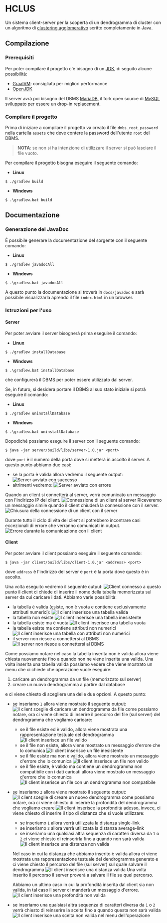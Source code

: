 # HCLUS

Un sistema client-server per la scoperta di un dendrogramma di cluster con un algoritmo di [clustering agglomerativo](https://it.wikipedia.org/wiki/Clustering_gerarchico) scritto completamente in Java.

## Compilazione

### Prerequisiti

Per poter compilare il progetto c'è bisogno di un [JDK](https://www.oracle.com/java/), di seguito alcune possibilità:
* [GraalVM](https://www.graalvm.org/): consigliata per migliori performance
* [OpenJDK](https://adoptium.net/)

Il server avrà poi bisogno del DBMS [MariaDB](https://mariadb.org/), il fork open source di [MySQL](https://www.mysql.com/) sviluppato per essere un drop-in replacement.

### Compilare il progetto

Prima di iniziare a compilare il progetto va creato il file `dmbs_root_password` nella cartella `assets` che deve contere
la password dell'utente `root` del DBMS.

> **NOTA**: se non si ha intenzione di utilizzare il server si può lasciare il file vuoto.

Per compilare il progetto bisogna eseguire il seguente comando:
* **Linux**
```
$ ./gradlew build
```
* **Windows**
```
$ .\gradlew.bat build
```

## Documentazione

### Generazione del JavaDoc

È possibile generare la documentazione del sorgente con il seguente comando:
* **Linux**
```
$ ./gradlew javadocAll
```
* **Windows**
```
$ .\gradlew.bat javadocAll
```
A questo punto la documentazione si troverà in `docs/javadoc` e sarà possibile visualizzarla aprendo il file `index.html` in un browser.

### Istruzioni per l'uso

#### Server

Per poter avviare il server bisognerà prima eseguire il comando:
* **Linux**
```
$ ./gradlew installDatabase
```
* **Windows**
```
$ .\gradlew.bat installDatabase
```
che configurerà il DBMS per poter essere utilizzato dal server.

Se, in futuro, si desidera portare il DBMS al suo stato iniziale si potrà eseguire il comando:
* **Linux**
```
$ ./gradlew uninstallDatabase
```
* **Windows**
```
$ .\gradlew.bat uninstallDatabase
```

Dopodiché possiamo eseguire il server con il seguente comando:
```
$ java -jar server/build/libs/server-1.0.jar <port>
```
dove `port` è il numero della porta dove si metterà in ascolto il server. A questo punto abbiamo due casi:
* se la porta è valida allora vedremo il seguente output: ![Server avviato con successo](imgs/avvio_server_successo.png)
* altrimenti vedremo: ![Server avviato con errore](imgs/avvio_server_errore.png)

Quando un client si connetterà al server, verrà comunicato un messaggio con l'indirizzo IP del client.
![Connessione di un client al server](imgs/server_client_connesso.png)
Riceveremo un messaggio simile quando il client chiuderà la connessione con il server.
![Chiusura della connessione di un client con il server](imgs/server_client_disconnesso.png)

Durante tutto il ciclo di vita del client si potrebbero incontrare casi eccezionali di errore che verranno comunicati in
output.
![Errore durante la comunicazione con il client](imgs/server_errore_client.png)

#### Client

Per poter avviare il client possiamo eseguire il seguente comando:
```
$ java -jar client/build/libs/client-1.0.jar <address> <port>
```
dove `address` è l'indirizzo del server e `port` è la porta dove questo è in ascolto.

Una volta eseguito vedremo il seguente output:
![Client connesso](imgs/client_intro.png)
a questo punto il client ci chiede di inserire il nome della tabella memorizzata sul server da cui caricare i dati.
Abbiamo varie possibilità:
* la tabella è valida (esiste, non è vuota e contiene esclusivamente attributi numerici): 
  ![Il client inserisce una tabella valida](imgs/client_tabella_valida.png)
* la tabella non esiste
  ![Il client inserisce una tabella inesistente](imgs/client_tabella_inesistente.png)
* la tabella esiste ma è vuota
  ![Il client inserisce una tabella vuota](imgs/client_tabella_vuota.png)
* la tabella esiste ma contiene attributi non numerici
  ![Il client inserisce una tabella con attributi non numerici](imgs/client_tabella_non_numerica.png)
* il server non riesce a connettersi al DBMS
  ![Il server non riesce a connettersi al DBMS](imgs/client_server_non_connesso_dbms.png)
 
Come possiamo notare nel caso la tabella inserita non è valida allora viene chiesta nuovamente fino a quando non ne viene
inserita una valida.
Una volta inserita una tabella valida possiamo vedere che viene mostrato un menu che ci chiede che operazione vuole
eseguire:
1. caricare un dendrogramma da un file (memorizzato sul server)
2. creare un nuovo dendrogramma a partire dal database
 
e ci viene chiesto di scegliere una delle due opzioni. A questo punto:
* se inseriamo `1` allora viene mostrato il seguente output: 
  ![Il client sceglie di caricare un dendrogramma da file](imgs/client_sceglie_dendrogramma_da_file.png)
  come possiamo notare, ora ci viene chiesto di inserire il percorso del file (sul server) del dendrogramma che vogliamo
  caricare:
  * se il file esiste ed è valido, allora viene mostrata una rappresentazione testuale del dendrogramma
    ![Il client inserisce un file valido](imgs/client_inserisce_file_valido.png)
  * se il file non esiste, allora viene mostrato un messaggio d'errore che lo comunica
    ![Il client inserisce un file inesistente](imgs/client_inserisce_file_inesistente.png)
  * se il file esiste ma non è valido, allora viene mostrato un messaggio d'errore che lo comunica
    ![Il client inserisce un file non valido](imgs/client_inserisce_file_non_valido.png)
  * se il file esiste, è valido ma contiene un dendrogramma non compatibile con i dati caricati allora viene mostrato un
    messaggio d'errore che lo comunica
    ![Il client inserisce un file con un dendrogramma non compatibile](imgs/client_inserisce_file_dendrogramma_non_compatibile.png)
* se inseriamo `2` allora viene mostrato il seguente output:
  ![Il client sceglie di creare un nuovo dendrogramma](imgs/client_sceglie_nuovo_dendrogramma.png)
  come possiamo notare, ora ci viene chiesto di inserire la profondità del dendrogramma che vogliamo creare
  ![Il client inserisce la profondità](imgs/client_inserisce_profondita_valida.png)
  adesso, invece, ci viene chiesto di inserire il tipo di distanza che si vuole utilizzare:
  * se inseriamo `1` allora verrà utilizzata la distanza single-link
  * se inseriamo `2` allora verrà utilizzata la distanza average-link
  * se inseriamo una qualsiasi altra sequenza di caratteri diversa da `1` o `2` ci viene chiesto di reinserirla fino a 
    quando non sarà valida
    ![Il client inserisce una distanza non valida](imgs/client_inserisce_distanza_non_valida.png)

  Nel caso in cui la distanza che abbiamo inserito è valida allora ci viene mostrata una rappresentazione testuale del 
  dendrogramma generato e ci viene chiesto il percorso del file (sul server) sul quale salvare il dendrogramma
  ![Il client inserisce una distanza valida](imgs/client_inserisce_distanza_valida.png)
  Una volta inserito il percorso il server proverà a salvare il file su quel percorso.

  Abbiamo un ultimo caso in cui la profondità inserita dal client sia non valida, in tal caso il server ci manderà un
  messaggio d'errore.
  ![Il client inserisce una profondità non valida](imgs/client_inserisce_profondita_non_valida.png)
* se inseriamo una qualsiasi altra sequenza di caratteri diversa da `1` o `2` verrà chiesto di reinserire la scelta fino a 
  quando questa non sarà valida
  ![Il client inserisce una scelta non valida nel menu dell'operazione](imgs/client_scelta_non_valida_menu_operazione.png)